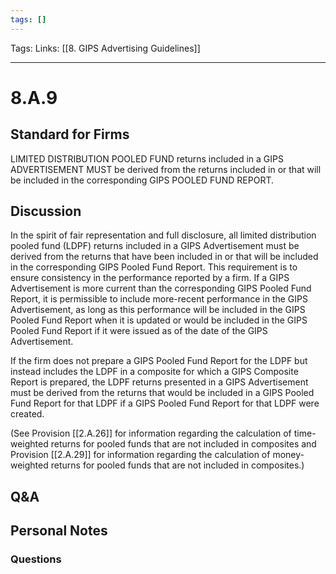 ```yaml
---
tags: []
---
```

Tags:
Links: [[8. GIPS Advertising Guidelines]]
___
# 8.A.9
## Standard for Firms
LIMITED DISTRIBUTION POOLED FUND returns included in a GIPS ADVERTISEMENT MUST be derived from the returns included in or that will be included in the corresponding GIPS POOLED FUND REPORT.
## Discussion
In the spirit of fair representation and full disclosure, all limited distribution pooled fund (LDPF) returns included in a GIPS Advertisement must be derived from the returns that have been included in or that will be included in the corresponding GIPS Pooled Fund Report. This requirement is to ensure consistency in the performance reported by a firm. If a GIPS Advertisement is more current than the corresponding GIPS Pooled Fund Report, it is permissible to include more-recent performance in the GIPS Advertisement, as long as this performance will be included in the GIPS Pooled Fund Report when it is updated or would be included in the GIPS Pooled Fund Report if it were issued as of the date of the GIPS Advertisement.

If the firm does not prepare a GIPS Pooled Fund Report for the LDPF but instead includes the LDPF in a composite for which a GIPS Composite Report is prepared, the LDPF returns presented in a GIPS Advertisement must be derived from the returns that would be included in a GIPS Pooled Fund Report for that LDPF if a GIPS Pooled Fund Report for that LDPF were created.

(See Provision [[2.A.26]] for information regarding the calculation of time-weighted returns for pooled funds that are not included in composites and Provision [[2.A.29]] for information regarding the calculation of money-weighted returns for pooled funds that are not included in composites.)
## Q&A

## Personal Notes

### Questions